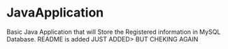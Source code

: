 # JavaApplication
Basic Java Application that will Store the Registered information in MySQL Database.
README is added
JUST ADDED> BUT CHEKING AGAIN
